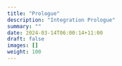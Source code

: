 ```yaml
---
title: "Prologue"
description: "Integration Prologue"
summary: ""
date: 2024-03-14T06:00:14+11:00
draft: false
images: []
weight: 100
---
```

